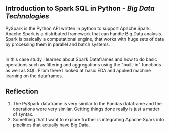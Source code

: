 <h2>Introduction to Spark SQL in Python - <i> Big Data Technologies</i> </h2>
PySpark is the Python API written in python to support Apache Spark. Apache Spark is a distributed framework that can handle Big Data analysis. Spark is basically a computational engine, that works with huge sets of data by processing them in parallel and batch systems. <br> </br>

In this case study I learned about Spark Dataframes and how to do basic operations such as filtering and aggregations using the "built-in" functions as well as SQL. From there I looked at basic EDA and applied machine learning on the dataframes. 

<h2>Reflection</h2>
<ol>
  <li>The PySpark dataframe is very similar to the Pandas dataframe and the operations were very similar. Getting things done really is just a matter of syntax.</li>
  <li>Something that I want to explore further is integrating Apache Spark into pipelines that actually have Big Data. </li>
</ol>

